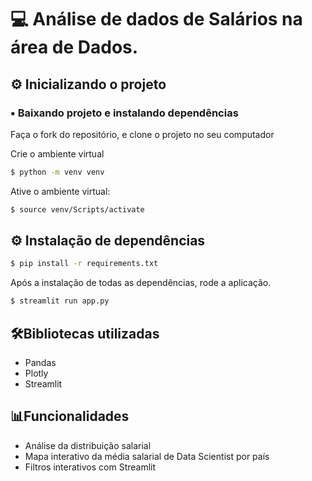 <h1>💻 <strong>Análise de dados de Salários na área de Dados.</strong></h1>

<h2>⚙️ <strong>Inicializando o projeto</strong></h2>
<h3><strong>▪️ Baixando projeto e instalando dependências</strong></h3>
<p>Faça o fork do repositório, e clone o projeto no seu computador</p>
<p>Crie o ambiente virtual</p>

```bash
$ python -m venv venv
```
<p>Ative o ambiente virtual:</p>

```bash
$ source venv/Scripts/activate
```


<h2>⚙️ <strong>Instalação de dependências</strong></h2>

```bash
$ pip install -r requirements.txt
```
<p>Após a instalação de todas as dependências, rode a aplicação.</p>

```bash
$ streamlit run app.py
```
<h2>🛠️<strong>Bibliotecas utilizadas</strong></h2>

<ul>
    <li>Pandas</li>
    <li>Plotly</li>
    <li>Streamlit</li>
</ul>

<h2>📊<strong>Funcionalidades</strong></h2>

<ul>
    <li>Análise da distribuição salarial</li>
    <li>Mapa interativo da média salarial de Data Scientist por país</li>
    <li>Filtros interativos com Streamlit</li>
</ul>



